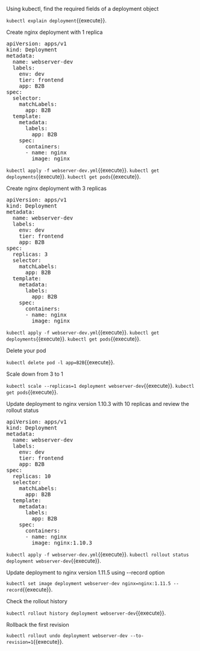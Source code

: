 Using kubectl, find the required fields of a deployment object

`kubectl explain deployment`{{execute}}.

Create nginx deployment with 1 replica

<pre class="file" data-filename="webserver-dev.yml" data-target="replace">
apiVersion: apps/v1
kind: Deployment
metadata:
  name: webserver-dev
  labels:
    env: dev
    tier: frontend
    app: B2B
spec:
  selector:
    matchLabels:
      app: B2B
  template:
    metadata:
      labels:
        app: B2B
    spec:
      containers:
      - name: nginx
        image: nginx
</pre>

`kubectl apply -f webserver-dev.yml`{{execute}}.
`kubectl get deployments`{{execute}}.
`kubectl get pods`{{execute}}.

Create nginx deployment with 3 replicas

<pre class="file" data-filename="webserver-dev.yml" data-target="replace">
apiVersion: apps/v1
kind: Deployment
metadata:
  name: webserver-dev
  labels:
    env: dev
    tier: frontend
    app: B2B
spec:
  replicas: 3
  selector:
    matchLabels:
      app: B2B
  template:
    metadata:
      labels:
        app: B2B
    spec:
      containers:
      - name: nginx
        image: nginx
</pre>

`kubectl apply -f webserver-dev.yml`{{execute}}.
`kubectl get deployments`{{execute}}.
`kubectl get pods`{{execute}}.

Delete your pod

`kubectl delete pod -l app=B2B`{{execute}}.

Scale down from 3 to 1

`kubectl scale --replicas=1 deployment webserver-dev`{{execute}}.
`kubectl get pods`{{execute}}.

Update deployment to nginx version 1.10.3 with 10 replicas and review the rollout status

<pre class="file" data-filename="webserver-dev.yml" data-target="replace">
apiVersion: apps/v1
kind: Deployment
metadata:
  name: webserver-dev
  labels:
    env: dev
    tier: frontend
    app: B2B
spec:
  replicas: 10
  selector:
    matchLabels:
      app: B2B
  template:
    metadata:
      labels:
        app: B2B
    spec:
      containers:
      - name: nginx
        image: nginx:1.10.3
</pre>

`kubectl apply -f webserver-dev.yml`{{execute}}.
`kubectl rollout status deployment webserver-dev`{{execute}}.

Update deployment to nginx version 1.11.5 using --record option

`kubectl set image deployment webserver-dev nginx=nginx:1.11.5 --record`{{execute}}.

Check the rollout history

`kubectl rollout history deployment webserver-dev`{{execute}}.

Rollback the first revision

`kubectl rollout undo deployment webserver-dev --to-revision=1`{{execute}}.

